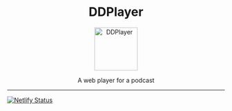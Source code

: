 <div align="center">
<h1>DDPlayer</h1>

<a href="https://ddplayer.netlify.app/">
<img height="100" width="auto" alt="DDPlayer" src="https://ddplayer.netlify.app/assets/preview.png" />
</a>
<br/>
<p>A web player for a podcast</p>

</div>

<hr />

[![Netlify Status](https://api.netlify.com/api/v1/badges/1fa34e28-9213-4fd6-aba4-5cbec7f0fd03/deploy-status)](https://app.netlify.com/sites/ddplayer/deploys)
